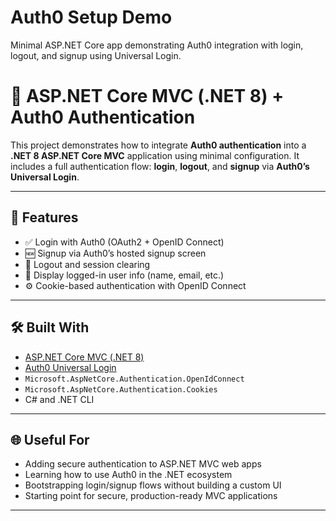 # Auth0 Setup Demo
Minimal ASP.NET Core app demonstrating Auth0 integration with login, logout, and signup using Universal Login.
# 🔐 ASP.NET Core MVC (.NET 8) + Auth0 Authentication

This project demonstrates how to integrate **Auth0 authentication** into a **.NET 8 ASP.NET Core MVC** application using minimal configuration. It includes a full authentication flow: **login**, **logout**, and **signup** via **Auth0’s Universal Login**.

---

## 🔐 Features

- ✅ Login with Auth0 (OAuth2 + OpenID Connect)
- 🆕 Signup via Auth0’s hosted signup screen
- 🚪 Logout and session clearing
- 👤 Display logged-in user info (name, email, etc.)
- ⚙️ Cookie-based authentication with OpenID Connect

---

## 🛠 Built With

- [ASP.NET Core MVC (.NET 8)](https://learn.microsoft.com/en-us/aspnet/core/mvc/)
- [Auth0 Universal Login](https://auth0.com/docs/authenticate/login/universal-login)
- `Microsoft.AspNetCore.Authentication.OpenIdConnect`
- `Microsoft.AspNetCore.Authentication.Cookies`
- C# and .NET CLI

---

## 🌐 Useful For

- Adding secure authentication to ASP.NET MVC web apps
- Learning how to use Auth0 in the .NET ecosystem
- Bootstrapping login/signup flows without building a custom UI
- Starting point for secure, production-ready MVC applications

---


